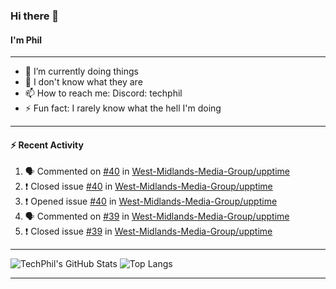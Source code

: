 ### Hi there 👋
#### I'm Phil

---

- 🔭 I’m currently doing things
- 🌱 I don't know what they are
- 📫 How to reach me: Discord: techphil
- ⚡ Fun fact: I rarely know what the hell I'm doing

---

#### ⚡ Recent Activity
<!--START_SECTION:activity-->
1. 🗣 Commented on [#40](https://github.com//West-Midlands-Media-Group/upptime/issues/40) in [West-Midlands-Media-Group/upptime](https://github.com//West-Midlands-Media-Group/upptime)
2. ❗️ Closed issue [#40](https://github.com//West-Midlands-Media-Group/upptime/issues/40) in [West-Midlands-Media-Group/upptime](https://github.com//West-Midlands-Media-Group/upptime)
3. ❗️ Opened issue [#40](https://github.com//West-Midlands-Media-Group/upptime/issues/40) in [West-Midlands-Media-Group/upptime](https://github.com//West-Midlands-Media-Group/upptime)
4. 🗣 Commented on [#39](https://github.com//West-Midlands-Media-Group/upptime/issues/39) in [West-Midlands-Media-Group/upptime](https://github.com//West-Midlands-Media-Group/upptime)
5. ❗️ Closed issue [#39](https://github.com//West-Midlands-Media-Group/upptime/issues/39) in [West-Midlands-Media-Group/upptime](https://github.com//West-Midlands-Media-Group/upptime)
<!--END_SECTION:activity-->

---

![TechPhil's GitHub Stats](https://github-readme-stats.vercel.app/api?username=techphil&count_private=true)
![Top Langs](https://github-readme-stats.vercel.app/api/top-langs/?username=techphil)

---
